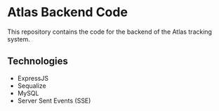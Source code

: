 # Atlas Backend Code
This repository contains the code for the backend of the Atlas tracking system. 

## Technologies
- ExpressJS
- Sequalize
- MySQL
- Server Sent Events (SSE)

